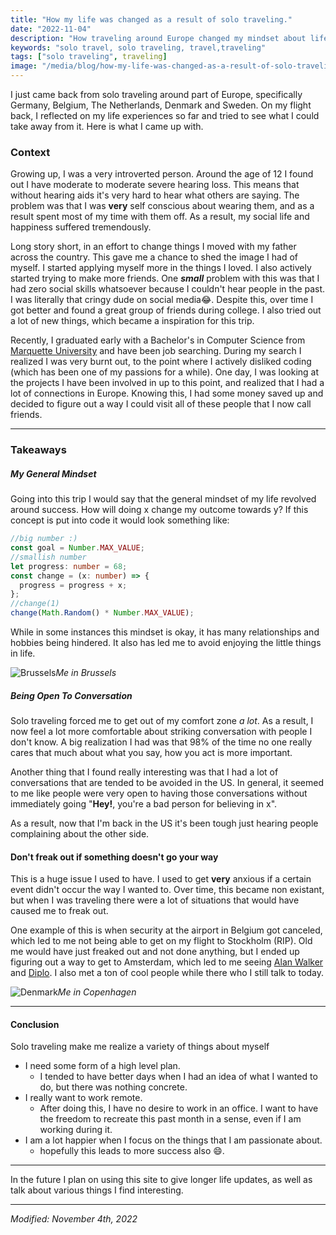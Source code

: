 ```yaml
---
title: "How my life was changed as a result of solo traveling."
date: "2022-11-04"
description: "How traveling around Europe changed my mindset about life."
keywords: "solo travel, solo traveling, travel,traveling"
tags: ["solo traveling", traveling]
image: "/media/blog/how-my-life-was-changed-as-a-result-of-solo-traveling/me.jpg"
---
```


I just came back from solo traveling around part of Europe, specifically Germany, Belgium, The Netherlands, Denmark and Sweden. On my flight back, I reflected on my life experiences so far and tried to see what I could take away from it. Here is what I came up with.

### Context

Growing up, I was a very introverted person. Around the age of 12 I found out I have moderate to moderate severe hearing loss. This means that without hearing aids it's very hard to hear what others are saying. The problem was that I was **very** self conscious about wearing them, and as a result spent most of my time with them off. As a result, my social life and happiness suffered tremendously.

Long story short, in an effort to change things I moved with my father across the country. This gave me a chance to shed the image I had of myself. I started applying myself more in the things I loved. I also actively started trying to make more friends. One **_small_** problem with this was that I had zero social skills whatsoever because I couldn't hear people in the past. I was literally that cringy dude on social media😂. Despite this, over time I got better and found a great group of friends during college. I also tried out a lot of new things, which became a inspiration for this trip.

Recently, I graduated early with a Bachelor's in Computer Science from [Marquette University](https://www.marquette.edu/) and have been job searching. During my search I realized I was very burnt out, to the point where I actively disliked coding (which has been one of my passions for a while). One day, I was looking at the projects I have been involved in up to this point, and realized that I had a lot of connections in Europe. Knowing this, I had some money saved up and decided to figure out a way I could visit all of these people that I now call friends.

---

### Takeaways

##### My General Mindset

Going into this trip I would say that the general mindset of my life revolved around success. How will doing x change my outcome towards y? If this concept is put into code it would look something like:

```ts
//big number :)
const goal = Number.MAX_VALUE;
//smallish number
let progress: number = 68;
const change = (x: number) => {
  progress = progress + x;
};
//change(1)
change(Math.Random() * Number.MAX_VALUE);
```

While in some instances this mindset is okay, it has many relationships and hobbies being hindered. It also has led me to avoid enjoying the little things in life.

![Brussels](/media/blog/how-my-life-was-changed-as-a-result-of-solo-traveling/me.jpg)_Me in Brussels_

##### Being Open To Conversation

Solo traveling forced me to get out of my comfort zone _a lot_. As a result, I now feel a lot more comfortable about striking conversation with people I don't know. A big realization I had was that 98% of the time no one really cares that much about what you say, how you act is more important.

Another thing that I found really interesting was that I had a lot of conversations that are tended to be avoided in the US. In general, it seemed to me like people were very open to having those conversations without immediately going "**Hey!**, you're a bad person for believing in x".

As a result, now that I'm back in the US it's been tough just hearing people complaining about the other side.

#### Don't freak out if something doesn't go your way

This is a huge issue I used to have. I used to get **very** anxious if a certain event didn't occur the way I wanted to. Over time, this became non existant, but when I was traveling there were a lot of situations that would have caused me to freak out.

One example of this is when security at the airport in Belgium got canceled, which led to me not being able to get on my flight to Stockholm (RIP). Old me would have just freaked out and not done anything, but I ended up figuring out a way to get to Amsterdam, which led to me seeing [Alan Walker](https://open.spotify.com/artist/7vk5e3vY1uw9plTHJAMwjN?si=0ocllsUoQI2eX3mgZNfjow) and [Diplo](https://open.spotify.com/artist/5fMUXHkw8R8eOP2RNVYEZX?si=cQqPLtSYQb296djpuXI_Nw). I also met a ton of cool people while there who I still talk to today.

![Denmark](/media/blog/how-my-life-was-changed-as-a-result-of-solo-traveling/denmark.jpg)_Me in Copenhagen_

---

#### Conclusion

Solo traveling make me realize a variety of things about myself

- I need some form of a high level plan.
  - I tended to have better days when I had an idea of what I wanted to do, but there was nothing concrete.
- I really want to work remote.
  - After doing this, I have no desire to work in an office. I want to have the freedom to recreate this past month in a sense, even if I am working during it.
- I am a lot happier when I focus on the things that I am passionate about.
  - hopefully this leads to more success also 😄.

---

In the future I plan on using this site to give longer life updates, as well as talk about various things I find interesting.

---

_Modified: November 4th, 2022_
